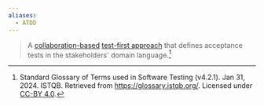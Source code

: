 ```yaml
---
aliases:
  - ATDD
---
```

> A [collaboration-based](Collaboration-based%20test%20approach.md) [test-first approach](Test-first%20approach.md) that defines acceptance tests in the stakeholders' domain language.[^1]

[^1]: Standard Glossary of Terms used in Software Testing (v4.2.1). Jan 31, 2024. ISTQB. Retrieved from https://glossary.istqb.org/. Licensed under [CC-BY 4.0](https://creativecommons.org/licenses/by/4.0/).